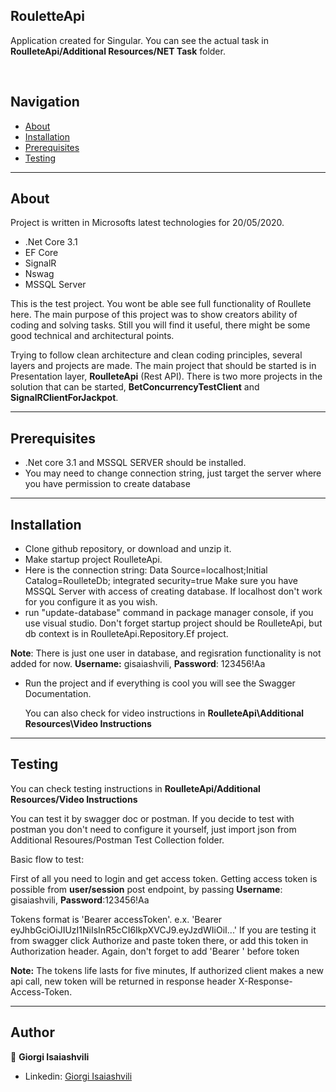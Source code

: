 
  <h2>RouletteApi</h2>
    Application created for Singular. You can see the actual task in <b>RoulleteApi/Additional Resources/NET Task</b> folder.
    <br />

 
  </p>
  <br>  
  
  ## Navigation

- [About](#About)
- [Installation](#installation)
- [Prerequisites](#Prerequisites)
- [Testing](#Testing)
---

## About
Project is written in Microsofts latest technologies for 20/05/2020.

- .Net Core 3.1
-  EF Core
-  SignalR
-  Nswag
-  MSSQL Server

This is the test project. You wont be able see full functionality of Roullete here. The main purpose of this project was to show creators ability of coding and solving tasks. Still you will find it useful, there might be some good technical and architectural points.

Trying to follow clean architecture and clean coding principles, several layers and projects are made.
The main project that should be started is in Presentation layer, <b>RoulleteApi</b> (Rest API).
There is two more projects in the solution that can be started, <b>BetConcurrencyTestClient</b> and <b>SignalRClientForJackpot</b>.


---

## Prerequisites

- .Net core 3.1 and MSSQL SERVER should be installed. 
- You may need to change connection string, just target the server where you have permission to create database

---

## Installation
- Clone github repository, or download and unzip it. 
- Make startup project RoulleteApi.
- Here is the connection string: Data Source=localhost;Initial Catalog=RoulleteDb; integrated security=true
  Make sure you have MSSQL Server with access of creating database. If localhost don't work for you configure it as you wish.
- run "update-database" command in package manager console, if you use visual studio. 
  Don't forget startup project should be RoulleteApi, but db context is in RoulleteApi.Repository.Ef project.

<b>Note</b>: There is just one user in database, and regisration functionality is not added for now. <b>Username:</b> gisaiashvili, 		  <b>Password</b>: 123456!Aa

- Run the project and if everything is cool you will see the Swagger Documentation.

  You can also check for video instructions in <b>RoulleteApi\Additional Resources\Video Instructions</b>
   
---

## Testing

You can check testing instructions in <b>RoulleteApi/Additional Resources/Video Instructions</b>

You can test it by swagger doc or postman.
If you decide to test with postman you don't need to configure it yourself, just import json from Additional Resoures/Postman Test Collection folder.

Basic flow to test:

First of all you need to login and get access token.
Getting access token is possible from <b>user/session</b> post endpoint, by passing <b>Username</b>: gisaiashvili, <b>Password</b>:123456!Aa

Tokens format is 'Bearer accessToken'. e.x. 'Bearer eyJhbGciOiJIUzI1NiIsInR5cCI6IkpXVCJ9.eyJzdWIiOiI...'
If you are testing it from swagger click Authorize and paste token there, or add this token in Authorization header. Again, don't forget to add 'Bearer ' before token

<b>Note:</b> The tokens life lasts for five minutes, 
	     If authorized client makes a new api call, new token will be returned in response header X-Response-Access-Token.
   
---


## Author
  🧔 **Giorgi Isaiashvili**

- Linkedin: [Giorgi Isaiashvili](https://www.linkedin.com/in/isaiashvili/)
